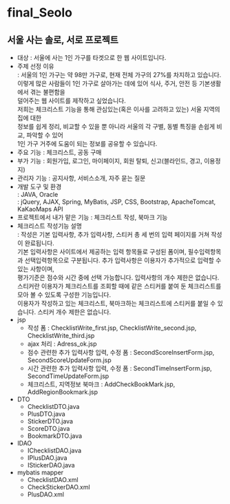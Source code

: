 # final_Seolo

## 서울 사는 솔로, 서로 프로젝트
* 대상 : 서울에 사는 1인 가구를 타겟으로 한 웹 사이트입니다.
* 주제 선정 이유    
: 서울의 1인 가구는 약 98만 가구로, 현재 전체 가구의 27%를 차지하고 있습니다.   
  이렇게 많은 사람들이 1인 가구로 살아가는 데에 있어 식사, 주거, 안전 등 기본생활에서 겪는 불편함을   
  덜어주는 웹 사이트를 제작하고 싶었습니다.   
  저희는 체크리스트 기능을 통해 관심있는(혹은 이사를 고려하고 있는) 서울 지역의 집에 대한    
  정보를 쉽게 정리, 비교할 수 있을 뿐 아니라
  서울의 각 구별, 동별 특징을 손쉽게 비교, 파악할 수 있어    
  1인 가구 거주에 도움이 되는 정보를 공유할 수 있습니다.   
* 주요 기능 : 체크리스트, 공동 구매
* 부가 기능 : 회원가입, 로그인, 마이페이지, 회원 탈퇴, 신고(블라인드, 경고, 이용정지)
* 관리자 기능 : 공지사항, 서비스소개, 자주 묻는 질문
* 개발 도구 및 환경   
  : JAVA, Oracle   
  : jQuery, AJAX, Spring, MyBatis, JSP, CSS, Bootstrap, ApacheTomcat, KaKaoMaps API
* 프로젝트에서 내가 맡은 기능 : 체크리스트 작성, 북마크 기능
* 체크리스트 작성기능 설명  
  : 작성은 기본 입력사항, 추가 입력사항, 스티커 총 세 번의 입력 페이지를 거쳐 작성이 완료됩니다.    
    기본 입력사항은 사이트에서 제공하는 입력 항목들로 구성된 폼이며, 필수입력항목과 선택입력항목으로 구분됩니다.
    추가 입력사항은 이용자가 추가적으로 입력할 수 있는 사항이며,   
    평가기준은 점수와 시간 중에 선택 가능합니다. 입력사항의 개수 제한은 없습니다.
    스티커란 이용자가 체크리스트를 조회할 때에 같은 스티커를 붙여 둔 체크리스트를 모아 볼 수 있도록 구성한 기능입니다.   
    이용자가 작성하고 있는 체크리스트, 북마크하는 체크리스트에 스티커를 붙일 수 있습니다. 스티커 개수 제한은 없습니다.
* jsp   
  - 작성 폼 : ChecklistWrite_first.jsp, ChecklistWrite_second.jsp, ChecklistWrite_third.jsp    
  - ajax 처리 :  Adress_ok.jsp       
  - 점수 관련한 추가 입력사항 입력, 수정 폼 : SecondScoreInsertForm.jsp, SecondScoreUpdateForm.jsp   
  - 시간 관련한 추가 입력사항 입력, 수정 폼 : SecondTimeInsertForm.jsp, SecondTimeUpdateForm.jsp      
  - 체크리스트, 지역정보 북마크 : AddCheckBookMark.jsp, AddRegionBookmark.jsp     
* DTO 
  - ChecklistDTO.java
  - PlusDTO.java
  - StickerDTO.java
  - ScoreDTO.java
  - BookmarkDTO.java
* IDAO 
   - IChecklistDAO.java
   - IPlusDAO.java
   - IStickerDAO.java
* mybatis mapper 
  - ChecklistDAO.xml
  - CheckStickerDAO.xml
  - PlusDAO.xml
  

